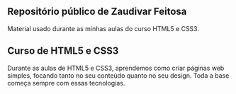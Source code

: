 <h2>Repositório público de Zaudivar Feitosa</h2>
<p>Material usado durante as minhas aulas do curso HTML5 e CSS3.</p>
<h2>Curso de HTML5 e CSS3</h2>
<p>Durante as aulas de HTML5 e CSS3, aprendemos como criar páginas web simples, focando tanto no seu conteúdo quanto no seu design. Toda a base começa sempre com essas tecnologias.</p>


   
